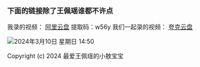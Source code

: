 ### 下面的链接除了王佩瑶谁都不许点

我录的视频：
[阿里云盘](https://www.alipan.com/s/17ZBGMctX1Z) 提取码：w56y
我们一起录的视频：
[夸克云盘](https://pan.quark.cn/s/5100909f4ffa)

![2024年3月10日 星期日 14:50](https://heu-cats-1304328975.cos.ap-beijing.myqcloud.com/hidden/IMG_3149.JPG)

Copyright (c) 2024 最爱王佩瑶的小敖宝宝

